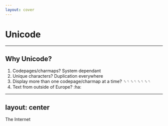```yaml
---
layout: cover
---
```


# Unicode

---

## Why Unicode?

<v-clicks>

1. Codepages/charmaps? System dependant
1. Unique characters? Duplication everywhere
1. Display more than one codepage/charmap at a time? ␎␏␎␏␎␏␎␏
1. Text from outside of Europe? :ha:

</v-clicks>

<!--
TODO: Illustrate with an example:
- Write an application on one computer, relying on codepage X
- Send data to another computer
- Get garbled nonsense
- 👍 
-->

---
layout: center
---

<div class="absolute top-0 left-0 the-internet flex justify-center items-center text-30">
  <p class="text-shadow-xl color-white text-shadow-color-red">The Internet</p>
</div>

<style>
.the-internet {
  background-image: url("/the_internet.jpg");
  width: 100%;
  height: 100%
}
</style>

---
layout: center
---

## Unicode to the resque

<v-click>

- Universal
- Efficient
- Unambiguous

</v-click>

<!--
- Universal: Encompass all characters that can be used in general text interchange
- Efficient: Simple to store and parse. Fixed character codes for all the charaters, no switch code pages/charmaps.
- Unambiguous: `\1F600` is a grinning face - everywhere.

Ref: https://www.unicode.org/versions/Unicode15.0.0/ch01.pdf

> The Unicode Standard was designed to be:
>
> - Universal. The repertoire must be large enough to encompass all characters that are likely to be used in general text interchange, including those in major international, national, and industry character sets.
> - Efficient. Plain text is simple to parse: software does not have to maintain state or look for special escape sequences, and character synchronization from any point in a character stream is quick and unambiguous. A fixed character code allows for efficient sorting, searching, display, and editing of text.
> - Unambiguous. Any given Unicode code point always represents the same character
-->

---

## New Terminology

| | | |
| - | - | - |
| Glyph | ‽ | How it actually looks, defined by the font |
| Codepoint | U+203D | Unique identifier for this character |
| Character | Interrobang | Description of the codepoint | 
| Block | General Punctuation, U+2000 - U+206F | The range of codepoints for a specific purpose |
| Plane | Basic Multilingual Plane, U+0000 - U+FFFF | The wide group of codepoints |

<footer>

Ref: Characters and Glyphs https://www.unicode.org/versions/Unicode15.0.0/ch01.pdf

</footer>

<!--
Glyphs are what are drawn to the screen, generally unicode interpreted by a font for example
Character is still ambiguous, but in unicode it's the description of the codepoint
-->

---
layout: center
---

<img src="/glyph-codepoint-character.jpg" alt="Triple spiderman meme, glyph, codepoint, character pointing at each other" />

---
layout: center
---

<img src="/no_chars_yes_glyphs.jpg" alt="Drake no: characters. Drake yes: glyphs" />

---
layout: two-cols
---

## Glyphemes

<div class="codepoint">
  <div class="glyph">é</div>
  <div class="code">U+00e9</div>
</div>

::right::

<div class="codepoint">
  <div class="glyph">é</div>
  <div class="code">U+0065 + U+0301</div>
</div>

<!--
Glyphemes - 1 to many codepoints that are represented to the user as a single character
--> 

---
layout: center
---

## What is the difference between
## `Unicode`
## and
## `UTF-8`

---
layout: center
---

<div class="text-7">

`Unicode` - "The Standard"

`UTF-8` - Encoding

</div>

<!--
There is also UTF-16 and UTF-32
-->

---

## Encoding

<v-clicks>

**DIN 91379**: 925 characters

At least 10 bits - (Names/Data exchange in Europe)

Unicode:
- Supports 1048576 Characters
- Code space: U+000000 - U+10FFFF
- Which requires at least 21 bits

</v-clicks>

<footer>

Fun fact: Unicode <2.0 code space was 16-bit wide.

</footer>

---
layout: center
---

<div class="flex flex-col">

<img src="/standards.png" class="center"/>

<p class="text-3">
Alt: Fortunately, the charging one has been solved now that we've all standardized on mini-USB. Or is it micro-USB? Shit.
</p>

</div>

<footer>

Source: https://xkcd.com/927/

</footer>

---

## Woo options!

😻 = U+1F63B = Smiling cat face with heart-shaped eyes

<v-click>

| | |
| - | - |
| UTF-8 | `0xF0 0x9F 0x98 0xBB` |
| UTF-16BE* | `0xD83D 0xDE3B` |
| UTF-16LE | `0x3DD8 0x3BDE` |
| UTF-32BE* | `0x0001F63B` |
| UTF-32LE | `0x3BF60100` |

\* BE encodings are the default if no BOM `\xFEFF`

</v-click>

<footer>

UTF-21 exists - but it's a toy encoding hobby project<br />

</footer>

<!--
A UTF-8 encoded string on my machine spits out an array of bytes. To your machine, it's just an array of bytes.

UTF-8/16/32 & BOM FAQs: https://unicode.org/faq/utf_bom.html

Content-Encoding header on HTTP requests

UTF-21: https://evanhahn.com/utf-21/
-->

---
layout: center
---

## UTF-8 is the king of the web

---

## Nuts and bolts of UTF-8

Key points:

- Variable width (1-4 bytes)
- ∴ Variable offset between characters
- The default in Rust (+many more)

<v-click>

<hr />

| Code point range | Byte 1 | Byte 2 | Byte 3 | Byte 4 | Bit Capacity | Code points |
| - | - | - | - | - | - | - |
| `0x000000..0x00007F` | `0xxxxxxx` | | | | 7 | 128 |
| `0x000080..0x0007FF` | `110xxxxx` | `10xxxxxx` | | | 11 | 1920 |
| `0x000800..0x00FFFF` | `1110xxxx` | `10xxxxxx` | `10xxxxxx` | | 16 | 63488 |
| `0x010000..0x10FFFF` | `11110xxx` | `10xxxxxx` | `10xxxxxx` | `10xxxxxx` | 21 | 1mil+ |

</v-click>

<!--
UTF-8 is generally speaking more efficient when dealing with "Latin" based web - Best case 1 byte, worst case, 2 bytes.
UTF-16 is gauranteed to be 2 bytes, if not 4
UTF-32 will always be 4 bytes.
-->

---

## Let's encode!

😻 = U+1F63B = Smiling cat face with heart-shaped eyes

<p v-click>

1F63B = `0001 1111 0110 0011 1011`

</p>

<div v-click class="mt-30">

<Arrow x1="250" y1="250" x2="170" y2="160" width="5"/>

We need at least 17 bits of room to encode U+1F63B

</div>

<div v-click>

<hr />

`17 > 7` ∴ Needs more than 1 byte

`17 > 11` ∴ Needs more than 2 bytes

`17 > 16` ∴ Needs more than 3 bytes

∴ We need 4 bytes!

`1111 0xxx` `10xx xxxx` `10xx xxxx` `10xx xxxx`

</div>

<!--
Take a codepoint, and split it into UTF-8
-->

---

## Let's encode!

😻 = U+1F63B = Smiling cat face with heart-shaped eyes

0x1F63B = `0001 1111 0110 0011 1011`

<div v-click class="absolute top-40 left-14">
  <span>0x1F63B =&nbsp;</span>
  <span class="binary color-red">&nbsp;00</span>
  <span class="binary color-blue">01 1111</span>
  <span class="binary color-green">&nbsp;0110 00</span>
  <span class="binary color-yellow">11 1011</span>
</div>

<div v-click class="absolute parts top-40 left-14">
  <div class="binary color-red absolute part part-1 anim">00</div>
  <div class="binary color-blue absolute part part-2 anim">01 1111</div>
  <div class="binary color-green absolute part part-3 no-backtick anim">0110 00</div>
  <div class="binary color-yellow absolute part part-4 no-backtick anim">11 1011</div>
</div>

<div v-click class="absolute top-49 left-31">
  <span class="binary">| 1111 0000 = 1111 00<span class="color-red">00</span>&nbsp;</span>

  <span class="binary">| 1000 0000 = 10<span class="color-blue">01 1111</span>&nbsp;</span>

  <span class="binary">| 1000 0000 = 10<span class="color-green">01 1000</span>&nbsp;</span>

  <span class="binary">| 1000 0000 = 10<span class="color-yellow">11 1011</span>&nbsp;</span>
</div>

<div v-click class="absolute top-49 left-86">
  <span class="binary">&nbsp;= 0xF0</span>

  <span class="binary">&nbsp;= 0x9F</span>

  <span class="binary">&nbsp;= 0x98</span>

  <span class="binary">&nbsp;= 0xBB</span>
</div>

<div class="absolute top-90 left-15">

<v-click>

<hr />

Thus! U+1F63B = `\xF0\x9F\x97\xBB` in UTF-8

</v-click>

</div>

<style>
.part {
  width: 4.5em;
  top: 0em;
}

.parts {
  opacity: 1;
}

.part-1 { left: 5.90em; width: 1.8em; }
.part-2 { left: 7.10em; }
.part-3 { left: 11.9em; }
.part-4 { left: 16.1em; }

.slidev-vclick-current,.slidev-vclick-prior {
  .part { left: 0em; }

  .part-1 { top: 2.3em; left: 2.7em; }
  .part-2 { top: 5.0em; }
  .part-3 { top: 7.5em; }
  .part-4 { top: 10.1em; }
}

.anim {
  transition-delay: 0s;
  transition-duration: 1s;
}
</style>

---
layout: center
---

## Summary

<v-clicks>

Unicode is a standard. It defeines a dictionary of `codepoints` to their character descriptions

UTF-8 is an Encoding - defined by the Unicode Standard.

Encodings help humans interpret bytes as painted glyphs

UTF-8 is by far the most common standard due to it's memory efficiency (e.g. variable space) 

</v-clicks>
